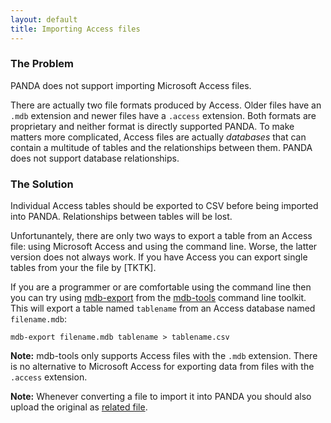 ```yaml
---
layout: default 
title: Importing Access files 
---
```


### The Problem

PANDA does not support importing Microsoft Access files.

There are actually two file formats produced by Access. Older files have an `.mdb` extension and newer files have a `.access` extension. Both formats are proprietary and neither format is directly supported PANDA. To make matters more complicated, Access files are actually *databases* that can contain a multitude of tables and the relationships between them. PANDA does not support database relationships.

### The Solution

Individual Access tables should be exported to CSV before being imported into PANDA. Relationships between tables will be lost.

Unfortunantely, there are only two ways to export a table from an Access file: using Microsoft Access and using the command line. Worse, the latter version does not always work. If you have Access you can export single tables from your the file by [TKTK].

If you are a programmer or are comfortable using the command line then you can try using [mdb-export](http://linux.die.net/man/1/mdb-export) from the [mdb-tools](http://mdbtools.sourceforge.net/) command line toolkit. This will export a table named `tablename` from an Access database named `filename.mdb`:

`mdb-export filename.mdb tablename > tablename.csv`

**Note:** mdb-tools only supports Access files with the `.mdb` extension. There is no alternative to Microsoft Access for exporting data from files with the `.access` extension.

**Note:** Whenever converting a file to import it into PANDA you should also upload the original as [related file](/docs/storing-related-files.html).
